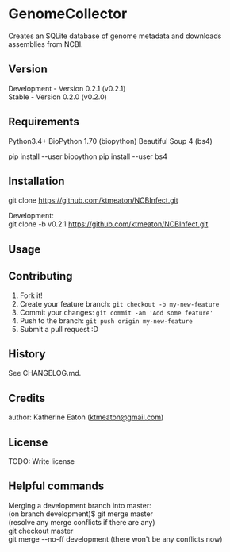 # GenomeCollector
Creates an SQLite database of genome metadata and downloads assemblies from NCBI.

## Version

Development - Version 0.2.1 (v0.2.1)  
Stable - Version 0.2.0 (v0.2.0)

## Requirements
Python3.4+
BioPython 1.70 (biopython)
Beautiful Soup 4 (bs4)

pip install --user biopython
pip install --user bs4

## Installation

git clone https://github.com/ktmeaton/NCBInfect.git   

Development:  
git clone -b v0.2.1 https://github.com/ktmeaton/NCBInfect.git   

## Usage



## Contributing

1. Fork it!
2. Create your feature branch: `git checkout -b my-new-feature`
3. Commit your changes: `git commit -am 'Add some feature'`
4. Push to the branch: `git push origin my-new-feature`
5. Submit a pull request :D

## History

See CHANGELOG.md.

## Credits

author: Katherine Eaton (ktmeaton@gmail.com)

## License

TODO: Write license

## Helpful commands  
Merging a development branch into master:  
    (on branch development)$ git merge master  
    (resolve any merge conflicts if there are any)  
    git checkout master  
    git merge --no-ff development (there won't be any conflicts now)  
